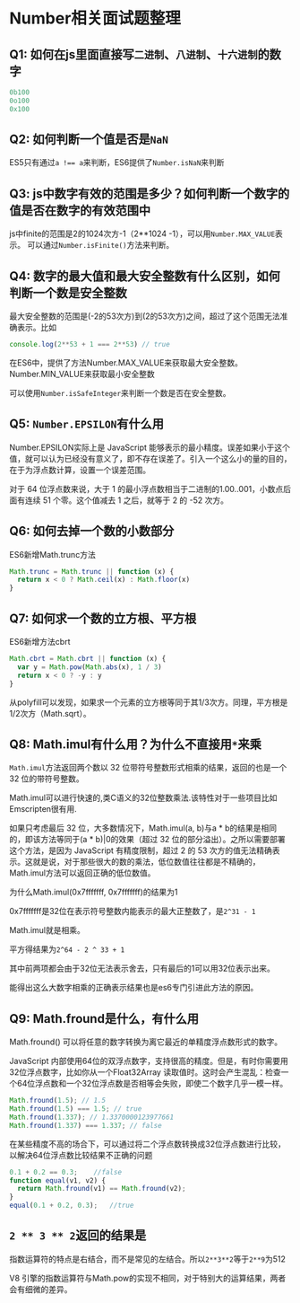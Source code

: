 # Number相关面试题整理

## Q1: 如何在js里面直接写`二进制`、`八进制`、`十六进制`的数字

```js
0b100
0o100
0x100
```

## Q2: 如何判断一个值是否是`NaN`

ES5只有通过`a !== a`来判断，ES6提供了`Number.isNaN`来判断

## Q3: js中数字有效的范围是多少？如何判断一个数字的值是否在数字的有效范围中

js中finite的范围是2的1024次方-1（2**1024 -1），可以用`Number.MAX_VALUE`表示。
可以通过`Number.isFinite()`方法来判断。

## Q4: 数字的最大值和最大安全整数有什么区别，如何判断一个数是安全整数

最大安全整数的范围是(-2的53次方)到(2的53次方)之间，超过了这个范围无法准确表示。比如

```js
console.log(2**53 + 1 === 2**53) // true
```

在ES6中，提供了方法Number.MAX_VALUE来获取最大安全整数。Number.MIN_VALUE来获取最小安全整数

可以使用`Number.isSafeInteger`来判断一个数是否在安全整数。

## Q5: `Number.EPSILON`有什么用

Number.EPSILON实际上是 JavaScript 能够表示的最小精度。误差如果小于这个值，就可以认为已经没有意义了，即不存在误差了。引入一个这么小的量的目的，在于为浮点数计算，设置一个误差范围。

对于 64 位浮点数来说，大于 1 的最小浮点数相当于二进制的1.00..001，小数点后面有连续 51 个零。这个值减去 1 之后，就等于 2 的 -52 次方。

## Q6: 如何去掉一个数的小数部分

ES6新增Math.trunc方法

```js
Math.trunc = Math.trunc || function (x) {
  return x < 0 ? Math.ceil(x) : Math.floor(x)
}
```

## Q7: 如何求一个数的立方根、平方根

ES6新增方法cbrt

```js
Math.cbrt = Math.cbrt || function (x) {
  var y = Math.pow(Math.abs(x), 1 / 3)
  return x < 0 ? -y : y
}
```

从polyfill可以发现，如果求一个元素的立方根等同于其1/3次方。同理，平方根是1/2次方（Math.sqrt）。

## Q8: Math.imul有什么用？为什么不直接用`*`来乘

`Math.imul`方法返回两个数以 32 位带符号整数形式相乘的结果，返回的也是一个 32 位的带符号整数。

Math.imul可以进行快速的,类C语义的32位整数乘法.该特性对于一些项目比如Emscripten很有用.

如果只考虑最后 32 位，大多数情况下，Math.imul(a, b)与a * b的结果是相同的，即该方法等同于(a * b)|0的效果（超过 32 位的部分溢出）。之所以需要部署这个方法，是因为 JavaScript 有精度限制，超过 2 的 53 次方的值无法精确表示。这就是说，对于那些很大的数的乘法，低位数值往往都是不精确的，Math.imul方法可以返回正确的低位数值。

为什么Math.imul(0x7fffffff, 0x7fffffff)的结果为1

0x7fffffff是32位在表示符号整数内能表示的最大正整数了，是`2^31 - 1`

Math.imul就是相乘。

平方得结果为`2^64 - 2 ^ 33 + 1`

其中前两项都会由于32位无法表示舍去，只有最后的1可以用32位表示出来。

能得出这么大数字相乘的正确表示结果也是es6专门引进此方法的原因。

## Q9: Math.fround是什么，有什么用

Math.fround() 可以将任意的数字转换为离它最近的单精度浮点数形式的数字。

JavaScript 内部使用64位的双浮点数字，支持很高的精度。但是，有时你需要用32位浮点数字，比如你从一个Float32Array 读取值时。这时会产生混乱：检查一个64位浮点数和一个32位浮点数是否相等会失败，即使二个数字几乎一模一样。

```js
Math.fround(1.5); // 1.5
Math.fround(1.5) === 1.5; // true
Math.fround(1.337); // 1.3370000123977661
Math.fround(1.337) === 1.337; // false
```

在某些精度不高的场合下，可以通过将二个浮点数转换成32位浮点数进行比较，以解决64位浮点数比较结果不正确的问题

```js
0.1 + 0.2 == 0.3;    //false
function equal(v1, v2) {
  return Math.fround(v1) == Math.fround(v2);
}
equal(0.1 + 0.2, 0.3);   //true
```

## `2 ** 3 ** 2`返回的结果是

指数运算符的特点是右结合，而不是常见的左结合。所以`2**3**2`等于`2**9`为512

V8 引擎的指数运算符与Math.pow的实现不相同，对于特别大的运算结果，两者会有细微的差异。
